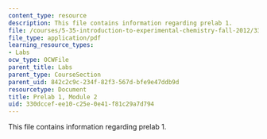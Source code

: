 ```yaml
---
content_type: resource
description: This file contains information regarding prelab 1.
file: /courses/5-35-introduction-to-experimental-chemistry-fall-2012/330dccefee10c25e0e41f81c29a7d794_MIT5_35F12_prelab1module2.pdf
file_type: application/pdf
learning_resource_types:
- Labs
ocw_type: OCWFile
parent_title: Labs
parent_type: CourseSection
parent_uid: 842c2c9c-234f-82f3-567d-bfe9e47ddb9d
resourcetype: Document
title: Prelab 1, Module 2
uid: 330dccef-ee10-c25e-0e41-f81c29a7d794
---
```

This file contains information regarding prelab 1.


